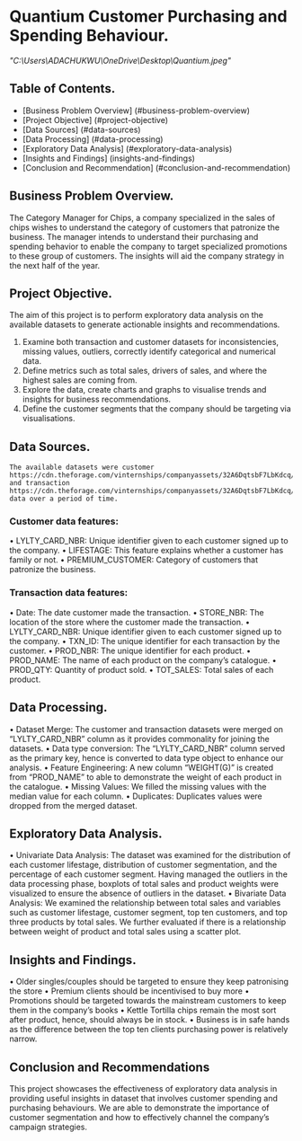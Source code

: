 # Quantium Customer Purchasing and Spending Behaviour.
*"C:\Users\ADACHUKWU\OneDrive\Desktop\Quantium.jpeg"*
## Table of Contents.
- [Business Problem Overview] (#business-problem-overview)
- [Project Objective] (#project-objective)
- [Data Sources] (#data-sources)
- [Data Processing] (#data-processing)
- [Exploratory Data Analysis] (#exploratory-data-analysis)
- [Insights and Findings] (insights-and-findings)
- [Conclusion and Recommendation] (#conclusion-and-recommendation)
## Business Problem Overview.
The Category Manager for Chips, a company specialized in the sales of chips wishes to understand the category of customers that patronize the business. The manager intends to understand their purchasing and spending behavior to enable the company to target specialized promotions to these group of customers. The insights will aid the company strategy in the next half of the year.
## Project Objective.
The aim of this project is to perform exploratory data analysis on the available datasets to generate actionable insights and recommendations.
1.	Examine both transaction and customer datasets for inconsistencies, missing values, outliers, correctly identify categorical and numerical data.
2.	Define metrics such as total sales, drivers of sales, and where the highest sales are coming from.
3.	Explore the data, create charts and graphs to visualise trends and insights for business recommendations.
4.	Define the customer segments that the company should be targeting via visualisations.
## Data Sources.
	The available datasets were customer https://cdn.theforage.com/vinternships/companyassets/32A6DqtsbF7LbKdcq/QVI_purchase_behaviour.csv and transaction https://cdn.theforage.com/vinternships/companyassets/32A6DqtsbF7LbKdcq/QVI_transaction_data.xlsx data over a period of time.
### Customer data features:
•	LYLTY_CARD_NBR: Unique identifier given to each customer signed up to the company.
•	LIFESTAGE: This feature explains whether a customer has family or not.
•	PREMIUM_CUSTOMER: Category of customers that patronize the business.
### Transaction data features:
•	Date: The date customer made the transaction.
•	STORE_NBR: The location of the store where the customer made the transaction.
•	LYLTY_CARD_NBR: Unique identifier given to each customer signed up to the company.
•	TXN_ID: The unique identifier for each transaction by the customer.
•	PROD_NBR: The unique identifier for each product.
•	PROD_NAME: The name of each product on the company’s catalogue.
•	PROD_QTY: Quantity of product sold.
•	TOT_SALES: Total sales of each product.
## Data Processing.
•	Dataset Merge: The customer and transaction datasets were merged on “LYLTY_CARD_NBR” column as it provides commonality for joining the datasets.
•	Data type conversion: The “LYLTY_CARD_NBR” column served as the primary key, hence is converted to data type object to enhance our analysis.
•	Feature Engineering: A new column “WEIGHT(G)” is created from “PROD_NAME” to able to demonstrate the weight of each product in the catalogue. 
•	Missing Values: We filled the missing values with the median value for each column.
•	Duplicates: Duplicates values were dropped from the merged dataset.
## Exploratory Data Analysis.
•	Univariate Data Analysis: The dataset was examined for the distribution of each customer lifestage, distribution of customer segmentation, and the percentage of each customer segment. Having managed the outliers in the data processing phase, boxplots of total sales and product weights were visualized to ensure the absence of outliers in the dataset.
•	Bivariate Data Analysis: We examined the relationship between total sales and variables such as customer lifestage, customer segment, top ten customers, and top three products by total sales. We further evaluated if there is a relationship between weight of product and total sales using a scatter plot. 
## Insights and Findings.
•	Older singles/couples should be targeted to ensure they keep patronising the store
•	Premium clients should be incentivised to buy more
•	Promotions should be targeted towards the mainstream customers to keep them in the company’s books
•	Kettle Tortilla chips remain the most sort after product, hence, should always be in stock.
•	Business is in safe hands as the difference between the top ten clients purchasing power is relatively narrow.
## Conclusion and Recommendations
This project showcases the effectiveness of exploratory data analysis in providing useful insights in dataset that involves customer spending and purchasing behaviours. We are able to demonstrate the importance of customer segmentation and how to effectively channel the company’s campaign strategies. 
